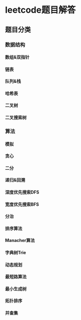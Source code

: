 # leetcode题目解答
## 题目分类

### 数据结构

#### 数组&双指针

#### 链表

#### 队列&栈

#### 哈希表

#### 二叉树

#### 二叉搜索树

### 算法

#### 模拟

#### 贪心

#### 二分

#### 递归&回溯

#### 深度优先搜索DFS

#### 宽度优先搜索BFS

#### 分治

#### 排序算法

#### Manacher算法

#### 字典树Trie

#### 动态规划

#### 最短路算法

#### 最小生成树

#### 拓扑排序

#### 并查集
